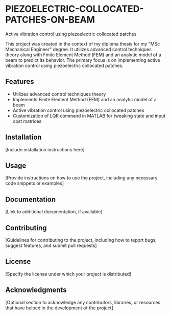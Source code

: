 # PIEZOELECTRIC-COLLOCATED-PATCHES-ON-BEAM

Active vibration control using piezoelectric collocated patches

This project was created in the context of my diploma thesis for my "MSc Mechanical Engineer" degree. It utilizes advanced control techniques theory along with Finite Element Method (FEM) and an analytic model of a beam to predict its behavior. The primary focus is on implementing active vibration control using piezoelectric collocated patches.

## Features

- Utilizes advanced control techniques theory
- Implements Finite Element Method (FEM) and an analytic model of a beam
- Active vibration control using piezoelectric collocated patches
- Customization of LQR command in MATLAB for tweaking state and input cost matrices

## Installation

[Include installation instructions here]

## Usage

[Provide instructions on how to use the project, including any necessary code snippets or examples]

## Documentation

[Link to additional documentation, if available]

## Contributing

[Guidelines for contributing to the project, including how to report bugs, suggest features, and submit pull requests]

## License

[Specify the license under which your project is distributed]

## Acknowledgments

[Optional section to acknowledge any contributors, libraries, or resources that have helped in the development of the project]
